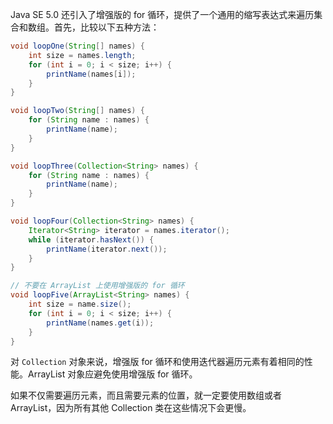 Java SE 5.0 还引入了增强版的 for 循环，提供了一个通用的缩写表达式来遍历集合和数组。首先，比较以下五种方法：

```java
void loopOne(String[] names) {
    int size = names.length;
    for (int i = 0; i < size; i++) {
        printName(names[i]);
    }
}

void loopTwo(String[] names) {
    for (String name : names) {
        printName(name);
    }
}

void loopThree(Collection<String> names) {
    for (String name : names) {
        printName(name);
    }
}

void loopFour(Collection<String> names) {
    Iterator<String> iterator = names.iterator();
    while (iterator.hasNext()) {
        printName(iterator.next());
    }
}

// 不要在 ArrayList 上使用增强版的 for 循环
void loopFive(ArrayList<String> names) {
    int size = name.size();
    for (int i = 0; i < size; i++) {
        printName(names.get(i));
    }
}
```

对 `Collection` 对象来说，增强版 for 循环和使用迭代器遍历元素有着相同的性能。ArrayList 对象应避免使用增强版 for 循环。

如果不仅需要遍历元素，而且需要元素的位置，就一定要使用数组或者 ArrayList，因为所有其他 Collection 类在这些情况下会更慢。